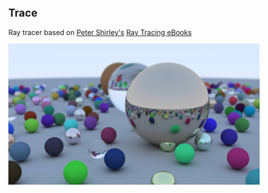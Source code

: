 
## Trace

Ray tracer based on [Peter Shirley's](https://twitter.com/peter_shirley/) [Ray Tracing eBooks](http://in1weekend.blogspot.com/)

![](/out/result_03.jpg)
